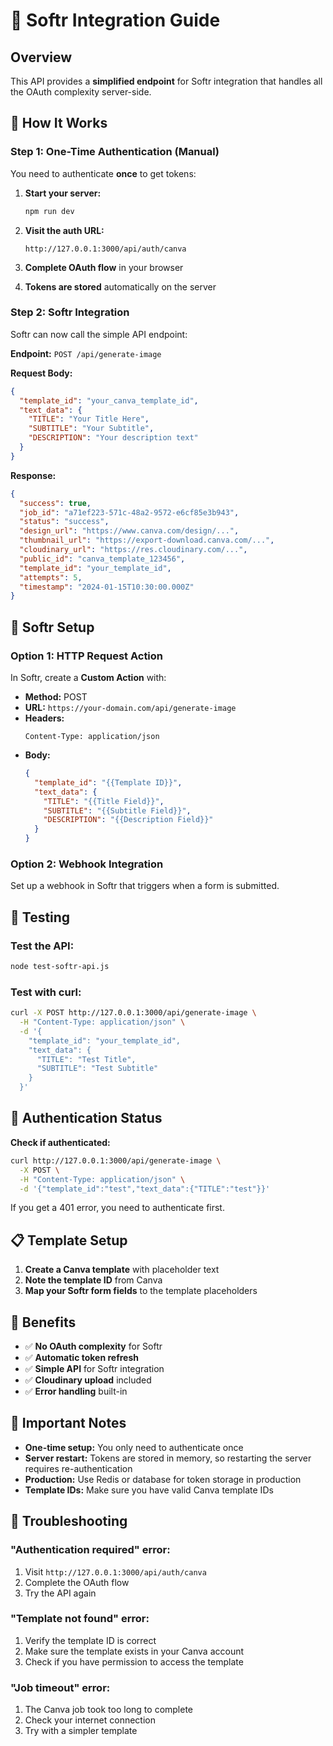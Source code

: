 # 🎨 Softr Integration Guide

## Overview

This API provides a **simplified endpoint** for Softr integration that handles all the OAuth complexity server-side.

## 🔧 How It Works

### Step 1: One-Time Authentication (Manual)

You need to authenticate **once** to get tokens:

1. **Start your server:**

   ```bash
   npm run dev
   ```

2. **Visit the auth URL:**

   ```
   http://127.0.0.1:3000/api/auth/canva
   ```

3. **Complete OAuth flow** in your browser
4. **Tokens are stored** automatically on the server

### Step 2: Softr Integration

Softr can now call the simple API endpoint:

**Endpoint:** `POST /api/generate-image`

**Request Body:**

```json
{
  "template_id": "your_canva_template_id",
  "text_data": {
    "TITLE": "Your Title Here",
    "SUBTITLE": "Your Subtitle",
    "DESCRIPTION": "Your description text"
  }
}
```

**Response:**

```json
{
  "success": true,
  "job_id": "a71ef223-571c-48a2-9572-e6cf85e3b943",
  "status": "success",
  "design_url": "https://www.canva.com/design/...",
  "thumbnail_url": "https://export-download.canva.com/...",
  "cloudinary_url": "https://res.cloudinary.com/...",
  "public_id": "canva_template_123456",
  "template_id": "your_template_id",
  "attempts": 5,
  "timestamp": "2024-01-15T10:30:00.000Z"
}
```

## 🚀 Softr Setup

### Option 1: HTTP Request Action

In Softr, create a **Custom Action** with:

- **Method:** POST
- **URL:** `https://your-domain.com/api/generate-image`
- **Headers:**
  ```
  Content-Type: application/json
  ```
- **Body:**
  ```json
  {
    "template_id": "{{Template ID}}",
    "text_data": {
      "TITLE": "{{Title Field}}",
      "SUBTITLE": "{{Subtitle Field}}",
      "DESCRIPTION": "{{Description Field}}"
    }
  }
  ```

### Option 2: Webhook Integration

Set up a webhook in Softr that triggers when a form is submitted.

## 🧪 Testing

### Test the API:

```bash
node test-softr-api.js
```

### Test with curl:

```bash
curl -X POST http://127.0.0.1:3000/api/generate-image \
  -H "Content-Type: application/json" \
  -d '{
    "template_id": "your_template_id",
    "text_data": {
      "TITLE": "Test Title",
      "SUBTITLE": "Test Subtitle"
    }
  }'
```

## 🔐 Authentication Status

**Check if authenticated:**

```bash
curl http://127.0.0.1:3000/api/generate-image \
  -X POST \
  -H "Content-Type: application/json" \
  -d '{"template_id":"test","text_data":{"TITLE":"test"}}'
```

If you get a 401 error, you need to authenticate first.

## 📋 Template Setup

1. **Create a Canva template** with placeholder text
2. **Note the template ID** from Canva
3. **Map your Softr form fields** to the template placeholders

## 🎯 Benefits

- ✅ **No OAuth complexity** for Softr
- ✅ **Automatic token refresh**
- ✅ **Simple API** for Softr integration
- ✅ **Cloudinary upload** included
- ✅ **Error handling** built-in

## 🚨 Important Notes

- **One-time setup:** You only need to authenticate once
- **Server restart:** Tokens are stored in memory, so restarting the server requires re-authentication
- **Production:** Use Redis or database for token storage in production
- **Template IDs:** Make sure you have valid Canva template IDs

## 🔧 Troubleshooting

### "Authentication required" error:

1. Visit `http://127.0.0.1:3000/api/auth/canva`
2. Complete the OAuth flow
3. Try the API again

### "Template not found" error:

1. Verify the template ID is correct
2. Make sure the template exists in your Canva account
3. Check if you have permission to access the template

### "Job timeout" error:

1. The Canva job took too long to complete
2. Check your internet connection
3. Try with a simpler template
